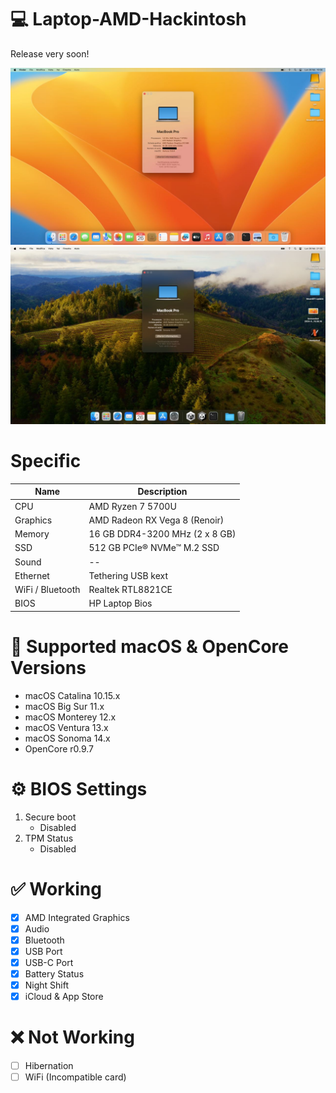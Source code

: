 # :computer: Laptop-AMD-Hackintosh
Release very soon!


![MacOS Ventura](https://github.com/Francesco010780/Laptop-AMD-Hackintosh/blob/0de63a27c629754d8c1e4e722f402f028b826d0d/Images/MacOS%20Ventura.jpg)
![MacOS Sonoma](https://github.com/Francesco010780/Laptop-AMD-Hackintosh/blob/0de63a27c629754d8c1e4e722f402f028b826d0d/Images/MacOS%20Sonoma.jpg)

# Specific

| Name      | Description                   |
| --------- | -----------                   |
| CPU       | AMD Ryzen 7 5700U             |
| Graphics  | AMD Radeon RX Vega 8 (Renoir) |
| Memory    | 16 GB DDR4-3200 MHz (2 x 8 GB)|
| SSD       | 512 GB PCIe® NVMe™ M.2 SSD    |
| Sound     | --          |
| Ethernet  | Tethering USB kext            |
| WiFi / Bluetooth  | Realtek RTL8821CE        |
| BIOS      | HP Laptop Bios          |

# :repeat: Supported macOS & OpenCore Versions

* macOS Catalina 10.15.x
* macOS Big Sur 11.x
* macOS Monterey 12.x
* macOS Ventura 13.x
* macOS Sonoma 14.x
* OpenCore r0.9.7

# :gear: BIOS Settings

1. Secure boot
   - Disabled
2. TPM Status
   - Disabled

# :white_check_mark: Working
- [x] AMD Integrated Graphics
- [x] Audio
- [x] Bluetooth
- [x] USB Port
- [x] USB-C Port
- [x] Battery Status
- [x] Night Shift
- [x] iCloud & App Store

# :x: Not Working
- [ ] Hibernation
- [ ] WiFi (Incompatible card)
